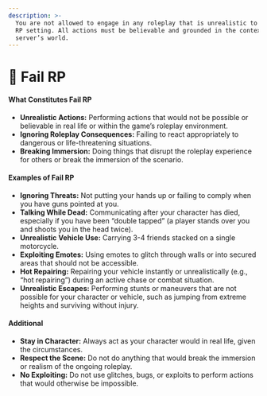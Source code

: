 ```yaml
---
description: >-
  You are not allowed to engage in any roleplay that is unrealistic to a FiveM
  RP setting. All actions must be believable and grounded in the context of the
  server’s world.
---
```


# 👺 Fail RP

#### What Constitutes Fail RP <a href="#what-constitutes-fail-rp" id="what-constitutes-fail-rp"></a>

* **Unrealistic Actions:** Performing actions that would not be possible or believable in real life or within the game’s roleplay environment.
* **Ignoring Roleplay Consequences:** Failing to react appropriately to dangerous or life-threatening situations.
* **Breaking Immersion:** Doing things that disrupt the roleplay experience for others or break the immersion of the scenario.

#### Examples of Fail RP <a href="#examples-of-fail-rp" id="examples-of-fail-rp"></a>

* **Ignoring Threats:** Not putting your hands up or failing to comply when you have guns pointed at you.
* **Talking While Dead:** Communicating after your character has died, especially if you have been “double tapped” (a player stands over you and shoots you in the head twice).
* **Unrealistic Vehicle Use:** Carrying 3-4 friends stacked on a single motorcycle.
* **Exploiting Emotes:** Using emotes to glitch through walls or into secured areas that should not be accessible.
* **Hot Repairing:** Repairing your vehicle instantly or unrealistically (e.g., “hot repairing”) during an active chase or combat situation.
* **Unrealistic Escapes:** Performing stunts or maneuvers that are not possible for your character or vehicle, such as jumping from extreme heights and surviving without injury.

#### Additional <a href="#additional" id="additional"></a>

* **Stay in Character:** Always act as your character would in real life, given the circumstances.
* **Respect the Scene:** Do not do anything that would break the immersion or realism of the ongoing roleplay.
* **No Exploiting:** Do not use glitches, bugs, or exploits to perform actions that would otherwise be impossible.
